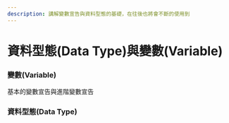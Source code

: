 ```yaml
---
description: 講解變數宣告與資料型態的基礎，在往後也將會不斷的使用到
---
```


# 資料型態(Data Type)與變數(Variable)

### 變數(Variable)

基本的變數宣告與進階變數宣告

### 資料型態(Data Type)
